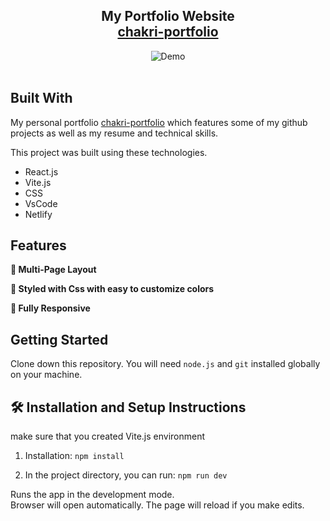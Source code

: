<h2 align="center">
  My Portfolio Website<br/>
  <a href="https://chakri-portfolio.netlify.app/" target="_blank">chakri-portfolio</a>
</h2>
<div align="center">
  <img alt="Demo" src="./assets/preview.png.png" />
</div>

<br/>




## Built With

My personal portfolio <a href="https://chakri-portfolio.netlify.app/" target="_blank">chakri-portfolio</a> which features some of my github projects as well as my resume and technical skills.<br/>

This project was built using these technologies.

- React.js
- Vite.js
- CSS
- VsCode
- Netlify

## Features

**📖 Multi-Page Layout**

**🎨 Styled with Css with easy to customize colors**

**📱 Fully Responsive**

## Getting Started

Clone down this repository. You will need `node.js` and `git` installed globally on your machine.

## 🛠 Installation and Setup Instructions
make sure that you created Vite.js environment

1. Installation: `npm install`

2. In the project directory, you can run: `npm run dev`

Runs the app in the development mode.\
Browser will open automatically.
The page will reload if you make edits.

